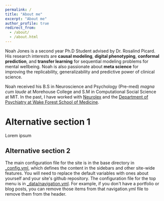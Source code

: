```yaml
---
permalink: /
title: "About me"
excerpt: "About me"
author_profile: true
redirect_from: 
  - /about/
  - /about.html
---
```


Noah Jones is a second year Ph.D Student advised by Dr. Rosalind Picard.  His research interests are **causal modeling**, **digital phenotyping**, **conformal prediction**, and **transfer learning** for sequential modeling problems for mental wellbeing.  Noah is also passionate about **meta science** for improving the replicability, generalizability and predictive power of clinical science.

Noah received his B.S in Neuroscience and Psychology (Pre-med) *magna cum laude* at Morehouse College and S.M in Computational Social Science at MIT.  In the past, I have worked with [Neurolex](https://www.neurolex.ai/) and the [Department of Psychiatry at Wake Forest School of Medicine](https://school.wakehealth.edu/departments/psychiatry-and-behavioral-medicine).

Alternative section 1
======
Lorem ipsum

Alternative section 2
------
The main configuration file for the site is in the base directory in [_config.yml](https://github.com/academicpages/academicpages.github.io/blob/master/_config.yml), which defines the content in the sidebars and other site-wide features. You will need to replace the default variables with ones about yourself and your site's github repository. The configuration file for the top menu is in [_data/navigation.yml](https://github.com/academicpages/academicpages.github.io/blob/master/_data/navigation.yml). For example, if you don't have a portfolio or blog posts, you can remove those items from that navigation.yml file to remove them from the header. 
